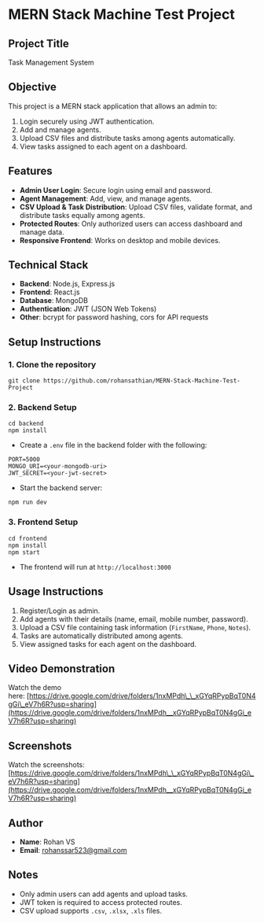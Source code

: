# MERN Stack Machine Test Project

## **Project Title**

Task Management System

## **Objective**

This project is a MERN stack application that allows an admin to:

1. Login securely using JWT authentication.
2. Add and manage agents.
3. Upload CSV files and distribute tasks among agents automatically.
4. View tasks assigned to each agent on a dashboard.

## **Features**

- **Admin User Login**: Secure login using email and password.
- **Agent Management**: Add, view, and manage agents.
- **CSV Upload & Task Distribution**: Upload CSV files, validate format, and distribute tasks equally among agents.
- **Protected Routes**: Only authorized users can access dashboard and manage data.
- **Responsive Frontend**: Works on desktop and mobile devices.

## **Technical Stack**

- **Backend**: Node.js, Express.js
- **Frontend**: React.js
- **Database**: MongoDB
- **Authentication**: JWT (JSON Web Tokens)
- **Other**: bcrypt for password hashing, cors for API requests

## **Setup Instructions**

### 1. Clone the repository

```
git clone https://github.com/rohansathian/MERN-Stack-Machine-Test-Project
```

### 2. Backend Setup

```
cd backend
npm install
```

- Create a `.env` file in the backend folder with the following:

```
PORT=5000
MONGO_URI=<your-mongodb-uri>
JWT_SECRET=<your-jwt-secret>
```

- Start the backend server:

```
npm run dev
```

### 3. Frontend Setup

```
cd frontend
npm install
npm start
```

- The frontend will run at `http://localhost:3000`

## **Usage Instructions**

1. Register/Login as admin.
2. Add agents with their details (name, email, mobile number, password).
3. Upload a CSV file containing task information (`FirstName`, `Phone`, `Notes`).
4. Tasks are automatically distributed among agents.
5. View assigned tasks for each agent on the dashboard.

## **Video Demonstration**

Watch the demo here: [https://drive.google.com/drive/folders/1nxMPdh\_\_xGYqRPypBqT0N4gGi\_eV7h6R?usp=sharing](https://drive.google.com/drive/folders/1nxMPdh__xGYqRPypBqT0N4gGi_eV7h6R?usp=sharing)

## **Screenshots**
Watch the screenshots: [https://drive.google.com/drive/folders/1nxMPdh\_\_xGYqRPypBqT0N4gGi\_eV7h6R?usp=sharing](https://drive.google.com/drive/folders/1nxMPdh__xGYqRPypBqT0N4gGi_eV7h6R?usp=sharing)



## **Author**

- **Name**: Rohan VS
- **Email**: [rohanssar523@gmail.com](mailto\:rohanssar523@gmail.com)

## **Notes**

- Only admin users can add agents and upload tasks.
- JWT token is required to access protected routes.
- CSV upload supports `.csv`, `.xlsx`, `.xls` files.

